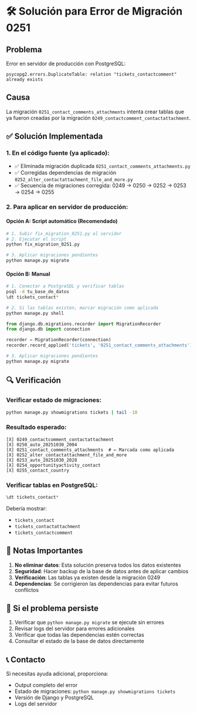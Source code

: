 # 🛠️ Solución para Error de Migración 0251

## Problema
Error en servidor de producción con PostgreSQL:
```
psycopg2.errors.DuplicateTable: relation "tickets_contactcomment" already exists
```

## Causa
La migración `0251_contact_comments_attachments` intenta crear tablas que ya fueron creadas por la migración `0249_contactcomment_contactattachment`.

## ✅ Solución Implementada

### 1. En el código fuente (ya aplicado):
- ✅ Eliminada migración duplicada `0251_contact_comments_attachments.py`
- ✅ Corregidas dependencias de migración `0252_alter_contactattachment_file_and_more.py`
- ✅ Secuencia de migraciones corregida: 0249 → 0250 → 0252 → 0253 → 0254 → 0255

### 2. Para aplicar en servidor de producción:

#### Opción A: Script automático (Recomendado)
```bash
# 1. Subir fix_migration_0251.py al servidor
# 2. Ejecutar el script
python fix_migration_0251.py

# 3. Aplicar migraciones pendientes
python manage.py migrate
```

#### Opción B: Manual
```bash
# 1. Conectar a PostgreSQL y verificar tablas
psql -d tu_base_de_datos
\dt tickets_contact*

# 2. Si las tablas existen, marcar migración como aplicada
python manage.py shell
```

```python
from django.db.migrations.recorder import MigrationRecorder
from django.db import connection

recorder = MigrationRecorder(connection)
recorder.record_applied('tickets', '0251_contact_comments_attachments')
```

```bash
# 3. Aplicar migraciones pendientes
python manage.py migrate
```

## 🔍 Verificación

### Verificar estado de migraciones:
```bash
python manage.py showmigrations tickets | tail -10
```

### Resultado esperado:
```
[X] 0249_contactcomment_contactattachment
[X] 0250_auto_20251030_2004
[X] 0251_contact_comments_attachments  # ← Marcada como aplicada
[X] 0252_alter_contactattachment_file_and_more
[X] 0253_auto_20251030_2028
[X] 0254_opportunityactivity_contact
[X] 0255_contact_country
```

### Verificar tablas en PostgreSQL:
```sql
\dt tickets_contact*
```

Debería mostrar:
- `tickets_contact`
- `tickets_contactattachment`
- `tickets_contactcomment`

## 📝 Notas Importantes

1. **No eliminar datos**: Esta solución preserva todos los datos existentes
2. **Seguridad**: Hacer backup de la base de datos antes de aplicar cambios
3. **Verificación**: Las tablas ya existen desde la migración 0249
4. **Dependencias**: Se corrigieron las dependencias para evitar futuros conflictos

## 🚨 Si el problema persiste

1. Verificar que `python manage.py migrate` se ejecute sin errores
2. Revisar logs del servidor para errores adicionales
3. Verificar que todas las dependencias estén correctas
4. Consultar el estado de la base de datos directamente

## 📞 Contacto
Si necesitas ayuda adicional, proporciona:
- Output completo del error
- Estado de migraciones: `python manage.py showmigrations tickets`
- Versión de Django y PostgreSQL
- Logs del servidor
